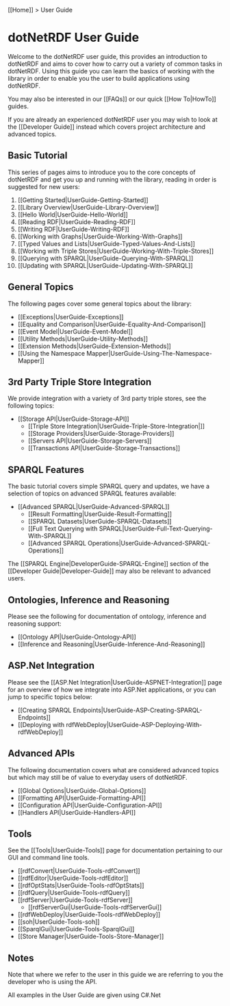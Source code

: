 [[Home]] > User Guide

# dotNetRDF User Guide

Welcome to the dotNetRDF user guide, this provides an introduction to dotNetRDF and aims to cover how to carry out a variety of common tasks in dotNetRDF.  Using this guide you can learn the basics of working with the library in order to enable you the user to build applications using dotNetRDF.

You may also be interested in our [[FAQs]] or our quick [[How To|HowTo]] guides.

If you are already an experienced dotNetRDF user you may wish to look at the [[Developer Guide]] instead which covers project architecture and advanced topics.

## Basic Tutorial

This series of pages aims to introduce you to the core concepts of dotNetRDF and get you up and running with the library, reading in order is suggested for new users:

1. [[Getting Started|UserGuide-Getting-Started]]
1. [[Library Overview|UserGuide-Library-Overview]]
1. [[Hello World|UserGuide-Hello-World]]
1. [[Reading RDF|UserGuide-Reading-RDF]]
1. [[Writing RDF|UserGuide-Writing-RDF]]
1. [[Working with Graphs|UserGuide-Working-With-Graphs]]
1. [[Typed Values and Lists|UserGuide-Typed-Values-And-Lists]]
1. [[Working with Triple Stores|UserGuide-Working-With-Triple-Stores]]
1. [[Querying with SPARQL|UserGuide-Querying-With-SPARQL]]
1. [[Updating with SPARQL|UserGuide-Updating-With-SPARQL]]

## General Topics

The following pages cover some general topics about the library:

* [[Exceptions|UserGuide-Exceptions]]
* [[Equality and Comparison|UserGuide-Equality-And-Comparison]]
* [[Event Model|UserGuide-Event-Model]]
* [[Utility Methods|UserGuide-Utility-Methods]]
* [[Extension Methods|UserGuide-Extension-Methods]]
* [[Using the Namespace Mapper|UserGuide-Using-The-Namespace-Mapper]]

## 3rd Party Triple Store Integration

We provide integration with a variety of 3rd party triple stores, see the following topics:

* [[Storage API|UserGuide-Storage-API]]
  * [[Triple Store Integration|UserGuide-Triple-Store-Integration|]]
  * [[Storage Providers|UserGuide-Storage-Providers]]
  * [[Servers API|UserGuide-Storage-Servers]]
  * [[Transactions API|UserGuide-Storage-Transactions]]

## SPARQL Features

The basic tutorial covers simple SPARQL query and updates, we have a selection of topics on advanced SPARQL features available:

* [[Advanced SPARQL|UserGuide-Advanced-SPARQL]]
  * [[Result Formatting|UserGuide-Result-Formatting]]
  * [[SPARQL Datasets|UserGuide-SPARQL-Datasets]]
  * [[Full Text Querying with SPARQL|UserGuide-Full-Text-Querying-With-SPARQL]]
  * [[Advanced SPARQL Operations|UserGuide-Advanced-SPARQL-Operations]]

The [[SPARQL Engine|DeveloperGuide-SPARQL-Engine]] section of the [[Developer Guide|Developer-Guide]] may also be relevant to advanced users.

## Ontologies, Inference and Reasoning

Please see the following for documentation of ontology, inference and reasoning support:

* [[Ontology API|UserGuide-Ontology-API]]
* [[Inference and Reasoning|UserGuide-Inference-And-Reasoning]]

## ASP.Net Integration

Please see the [[ASP.Net Integration|UserGuide-ASPNET-Integration]] page for an overview of how we integrate into ASP.Net applications, or you can jump to specific topics below:

* [[Creating SPARQL Endpoints|UserGuide-ASP-Creating-SPARQL-Endpoints]]
* [[Deploying with rdfWebDeploy|UserGuide-ASP-Deploying-With-rdfWebDeploy]]

## Advanced APIs

The following documentation covers what are considered advanced topics but which may still be of value to everyday users of dotNetRDF.

* [[Global Options|UserGuide-Global-Options]]
* [[Formatting API|UserGuide-Formatting-API]]
* [[Configuration API|UserGuide-Configuration-API]]
* [[Handlers API|UserGuide-Handlers-API]]

## Tools

See the [[Tools|UserGuide-Tools]] page for documentation pertaining to our GUI and command line tools.

* [[rdfConvert|UserGuide-Tools-rdfConvert]] 
* [[rdfEditor|UserGuide-Tools-rdfEditor]] 
* [[rdfOptStats|UserGuide-Tools-rdfOptStats]] 
* [[rdfQuery|UserGuide-Tools-rdfQuery]]
* [[rdfServer|UserGuide-Tools-rdfServer]] 
  * [[rdfServerGui|UserGuide-Tools-rdfServerGui]]
* [[rdfWebDeploy|UserGuide-Tools-rdfWebDeploy]] 
* [[soh|UserGuide-Tools-soh]]
* [[SparqlGui|UserGuide-Tools-SparqlGui]]
* [[Store Manager|UserGuide-Tools-Store-Manager]]

## Notes

Note that where we refer to the user in this guide we are referring to you the developer who is using the API.

All examples in the User Guide are given using C#.Net